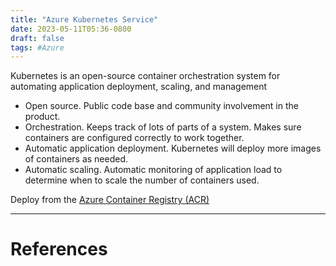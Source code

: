 ```yaml
---
title: "Azure Kubernetes Service"
date: 2023-05-11T05:36-0800
draft: false
tags: #Azure
---
```


Kubernetes is an open-source container orchestration system for automating application deployment, scaling, and management

- Open source. Public code base and community involvement in the product.
- Orchestration. Keeps track of lots of parts of a system. Makes sure containers are configured correctly to work together.
- Automatic application deployment. Kubernetes will deploy more images of containers as needed. 
- Automatic scaling. Automatic monitoring of application load to determine when to scale the number of containers used.

Deploy from the [Azure Container Registry (ACR)](../azure-container-registry--acr-/)

---
# References
